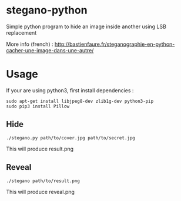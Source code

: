 # stegano-python
Simple python program to hide an image inside another using LSB replacement

More info (french) :
http://bastienfaure.fr/steganographie-en-python-cacher-une-image-dans-une-autre/

# Usage

If your are using python3, first install dependencies :

```
sudo apt-get install libjpeg8-dev zlib1g-dev python3-pip  
sudo pip3 install Pillow  
```

## Hide

```
./stegano.py path/to/cover.jpg path/to/secret.jpg
```

This will produce result.png

## Reveal

```
./stegano path/to/result.png
```

This will produce reveal.png


